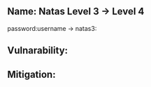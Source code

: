 ## Name: Natas Level 3 → Level 4

password:username ->
natas3: 

## Vulnarability:

## Mitigation: 

